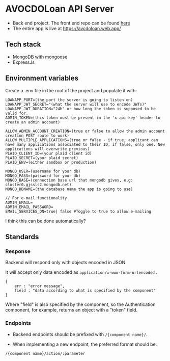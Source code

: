 # AVOCDOLoan API Server
- Back end project. The front end repo can be found [here](https://github.com/chingu-voyages/v42-bears-team-34)
- The entire app is live at <https://avcdoloan.web.app/>

## Tech stack
- MongoDB with mongoose
- ExpressJs
## Environment variables

Create a .env file in the root of the project and populate it with:

```
LOANAPP_PORT=(the port the server is going to listen on)
LOANAPP_JWT_SECRET="(what the server will use to encode JWTs)"
LOANAPP_JWT_DURATION="24h" or how long the token is supposed to be valid for.
ADMIN_TOKEN=(this token must be present in the 'x-api-key' header to create an admin account)

ALLOW_ADMIN_ACCOUNT_CREATION=(true or false to allow the admin account creation POST route to work)
ALLOW_MULTIPLE_APPLICATIONS=(true or false - if true, applicant can have many applications associated to their ID, if false, only one. New applications will overwrite previous)
PLAID_CLIENT_ID=(your plaid client id)
PLAID_SECRET=(your plaid secret)
PLAID_ENV=(either sandbox or production)

MONGO_USER=(username for your db)
MONGO_PASS=(password for your db)
MONGO_BASE=(connection base url that mongodb gives, e.g: cluster0.gjssls2.mongodb.net)
MONGO_DBNAME=(the database name the app is going to use)

// For e-mail functionality
ADMIN_EMAIL=
ADMIN_EMAIL_PASSWORD=
EMAIL_SERVICES_ON=true| false #Toggle to true to allow e-mailing
```

I think this can be done automatically?

## Standards

### Response

Backend will respond only with objects encoded in JSON.

It will accept only data encoded as ``application/x-www-form-urlencoded`` .


```
{
    err : "error message",
    field : "data according to what is specified by the component"
}
```

Where "field" is also specified by the component, so the Authentication component, for example, returns an object with a "token" field.


### Endpoints

- Backend endpoints should be prefixed with ``/{component name}/``.

- When implementing a new endpoint, the preferred format should be:

```
/{component name}/action/:parameter
```



